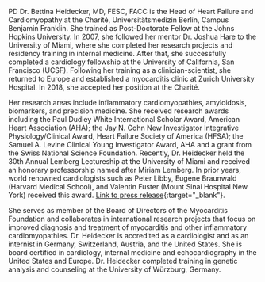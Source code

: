 PD Dr. Bettina Heidecker, MD, FESC, FACC is the Head of Heart Failure and Cardiomyopathy at the Charité,
Universitätsmedizin Berlin, Campus Benjamin Franklin.
She trained as Post-Doctorate Fellow at the Johns Hopkins University.  In 2007, she followed her mentor Dr. Joshua Hare to the University of Miami, where she completed her research projects and residency training in internal medicine.  After that, she successfully completed a cardiology fellowship at the University of California, San Francisco (UCSF).
Following her training as a clinician-scientist, she returned to Europe and established a myocarditis clinic at Zurich University Hospital. In 2018, she accepted her position at the Charité.

Her research areas include inflammatory cardiomyopathies, amyloidosis, biomarkers, and precision medicine.
She received research awards including the Paul Dudley White International Scholar Award, American Heart Association (AHA);
the Jay N. Cohn New Investigator Integrative Physiology/Clinical Award, Heart Failure Society of America (HFSA);
the Samuel A. Levine Clinical Young Investigator Award, AHA and a grant from the Swiss National
Science Foundation. Recently, Dr. Heidecker held the 30th Annual Lemberg Lectureship at the University of Miami and received an honorary professorship named after Miriam Lemberg. 
In prior years, world renowned cardiologists such as Peter Libby, Eugene Braunwald (Harvard Medical School), and Valentin Fuster (Mount Sinai Hospital New York) received this award.
[Link to press release](https://www.dhzb.de/presse/news/detailansicht-meldungen/ansicht/pressedetail/ehrenprofessur-in-florida-fuer-charite-kardiologin){:target="_blank"}.

She serves as member of the Board of Directors of the Myocarditis Foundation and
collaborates in international research projects that focus on improved diagnosis and treatment of myocarditis and other inflammatory cardiomyopathies.
Dr. Heidecker is accredited as a cardiologist and as an internist in Germany, Switzerland, Austria,
and the United States.
She is board certified in cardiology, internal medicine and echocardiography in the United States and Europe.
Dr. Heidecker completed training in genetic analysis and counseling at the University of Würzburg, Germany. 


